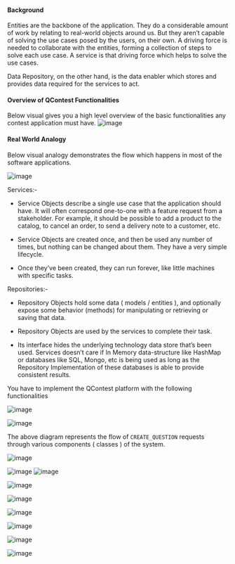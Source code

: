 #### Background

Entities are the backbone of the application. They do a considerable amount of work by relating to real-world objects around us. But they aren’t capable of solving the use cases posed by the users, on their own. A driving force is needed to collaborate with the entities, forming a collection of steps to solve each use case. A service is that driving force which helps to solve the use cases.

Data Repository, on the other hand, is the data enabler which stores and provides data required for the services to act.

#### Overview of QContest Functionalities

Below visual gives you a high level overview of the basic functionalities any contest application must have.
![image](https://storage.googleapis.com/crio-content-container-assets/ME_QCONTEST_MODULE_ME_QCONTEST_MODULE_SERVICES_1662052399_image_2.png)

#### Real World Analogy

Below visual analogy demonstrates the flow which happens in most of the software applications.

![image](https://storage.googleapis.com/crio-content-container-assets/ME_QCONTEST_MODULE_ME_QCONTEST_MODULE_SERVICES_1662052400_image_3.png)

Services:-

- Service Objects describe a single use case that the application should have. It will often correspond one-to-one with a feature request from a stakeholder. For example, it should be possible to add a product to the catalog, to cancel an order, to send a delivery note to a customer, etc.
    
- Service Objects are created once, and then be used any number of times, but nothing can be changed about them. They have a very simple lifecycle.
    
- Once they’ve been created, they can run forever, like little machines with specific tasks.
    

Repositories:-

- Repository Objects hold some data ( models / entities ), and optionally expose some behavior (methods) for manipulating or retrieving or saving that data.
    
- Repository Objects are used by the services to complete their task.
    
- Its interface hides the underlying technology data store that’s been used. Services doesn’t care if In Memory data-structure like HashMap or databases like SQL, Mongo, etc is being used as long as the Repository Implementation of these databases is able to provide consistent results.

You have to implement the QContest platform with the following functionalities

![image](https://storage.googleapis.com/crio-content-container-assets/ME_QCONTEST_MODULE_ME_QCONTEST_MODULE_SERVICES_1662052401_image_4.png)

  

![image](https://storage.googleapis.com/crio-content-container-assets/ME_QCONTEST_MODULE_ME_QCONTEST_MODULE_SERVICES_1662052401_image_5.png)

The above diagram represents the flow of `CREATE_QUESTION` requests through various components ( classes ) of the system.



![image](https://storage.googleapis.com/crio-content-container-assets/ME_QCONTEST_MODULE_ME_QCONTEST_MODULE_SERVICES_1662052402_image_6.png)



![image](https://storage.googleapis.com/crio-content-container-assets/ME_QCONTEST_MODULE_ME_QCONTEST_MODULE_SERVICES_1662052402_image_7.png)
![image](https://storage.googleapis.com/crio-content-container-assets/ME_QCONTEST_MODULE_ME_QCONTEST_MODULE_SERVICES_1662052403_image_8.png)


![image](https://storage.googleapis.com/crio-content-container-assets/ME_QCONTEST_MODULE_ME_QCONTEST_MODULE_SERVICES_1662052403_image_9.png)



![image](https://storage.googleapis.com/crio-content-container-assets/ME_QCONTEST_MODULE_ME_QCONTEST_MODULE_SERVICES_1662052404_image_10.png)


![image](https://storage.googleapis.com/crio-content-container-assets/ME_QCONTEST_MODULE_ME_QCONTEST_MODULE_SERVICES_1662052404_image_11.png)



![image](https://storage.googleapis.com/crio-content-container-assets/ME_QCONTEST_MODULE_ME_QCONTEST_MODULE_SERVICES_1662052405_image_12.png)


![image](https://storage.googleapis.com/crio-content-container-assets/ME_QCONTEST_MODULE_ME_QCONTEST_MODULE_SERVICES_1662052405_image_13.png)


![image](https://storage.googleapis.com/crio-content-container-assets/ME_QCONTEST_MODULE_ME_QCONTEST_MODULE_SERVICES_1662052406_image_14.png)

